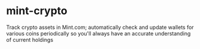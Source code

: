 # mint-crypto
Track crypto assets in Mint.com; automatically check and update wallets for various coins periodically so you'll always have an accurate understanding of current holdings
